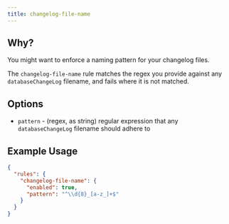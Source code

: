 ```yaml
---
title: changelog-file-name
---
```


## Why?

You might want to enforce a naming pattern for your changelog files.

The `changelog-file-name` rule matches the regex you provide against any `databaseChangeLog` filename, and fails where it is not matched.

## Options

- `pattern` - (regex, as string) regular expression that any `databaseChangeLog` filename should adhere to

## Example Usage

```json
{
  "rules": {
    "changelog-file-name": {
      "enabled": true,
      "pattern": "^\\d{8}_[a-z_]+$"
    }
  }
}
```
